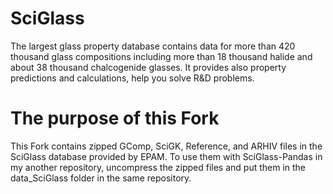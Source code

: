 
# SciGlass

The largest glass property database contains data for more than 420 thousand glass compositions including more than 18 thousand halide and about 38 thousand chalcogenide glasses. It provides also property predictions and calculations, help you solve R&D problems.


# The purpose of this Fork

This Fork contains zipped GComp, SciGK, Reference, and ARHIV files in the SciGlass database provided by EPAM. To use them with SciGlass-Pandas in my another repository, uncompress the zipped files and put them in the data_SciGlass folder in the same repository.
